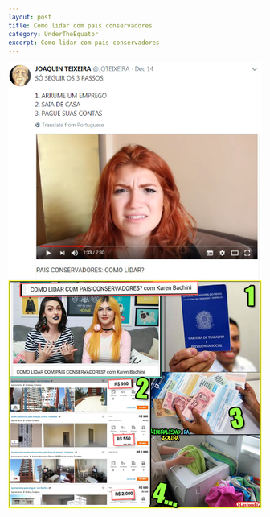 ```yaml
---
layout: post
title: Como lidar com pais conservadores
category: UnderTheEquator
excerpt: Como lidar com pais conservadores
---
```

<img src="/images/Feminism/PaisConservadores.png" />
<img src="/images/Feminism/PaisConservadores2.png" />
